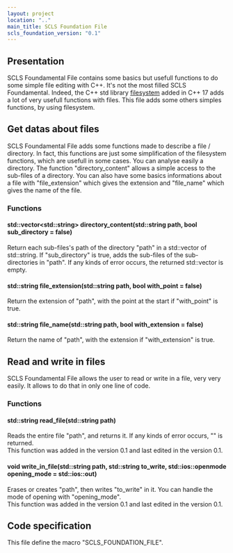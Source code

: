 ```yaml
---
layout: project
location: ".."
main_title: SCLS Foundation File
scls_foundation_version: "0.1"
---
```

<h2>Presentation</h2>
<section>
    SCLS Foundamental File contains some basics but usefull functions to do some simple file editing with C++.
    It's not the most filled SCLS Foundamental.
    Indeed, the C++ std library <a href="https://en.cppreference.com/w/cpp/filesystem">filesystem</a> added in C++ 17 adds a lot of very usefull functions with files.
    This file adds some others simples functions, by using filesystem.
</section>
<h2>
    Get datas about files
</h2>
<section>
    <article>
        SCLS Foundamental File adds some functions made to describe a file / directory.
        In fact, this functions are just some simplification of the filesystem functions, which are usefull in some cases.
        You can analyse easily a directory. The function "directory_content" allows a simple access to the sub-files of a directory.
        You can also have some basics informations about a file with "file_extension" which gives the extension and "file_name" which gives the name of the file.
    </article>
    <h3>
        Functions
    </h3>
    <article>
        <h4>
            std::vector&lt;std::string&gt; directory_content(std::string path, bool sub_directory = false)
        </h4>
        <div>
            Return each sub-files's path of the directory "path" in a std::vector of std::string. If "sub_directory" is true, adds the sub-files of the sub-directories in "path".
            If any kinds of error occurs, the returned std::vector is empty.
        </div>
        <h4>
            std::string file_extension(std::string path, bool with_point = false)
        </h4>
        <div>
            Return the extension of "path", with the point at the start if "with_point" is true.
        </div>
        <h4>
            std::string file_name(std::string path, bool with_extension = false)
        </h4>
        <div>
            Return the name of "path", with the extension if "with_extension" is true.
        </div>
    </article>
</section>
<h2>
    Read and write in files
</h2>
<section>
    <article>
        SCLS Foundamental File allows the user to read or write in a file, very very easily. It allows to do that in only one line of code.
    </article>
    <h3>
        Functions
    </h3>
    <article>
        <h4>
            std::string read_file(std::string path)
        </h4>
        <div>
            Reads the entire file "path", and returns it.
            If any kinds of error occurs, "" is returned.<br>
            This function was added in the version 0.1 and last edited in the version 0.1.
        </div>
        <h4>
            void write_in_file(std::string path, std::string to_write, std::ios::openmode opening_mode = std::ios::out)
        </h4>
        <div>
            Erases or creates "path", then writes "to_write" in it. You can handle the mode of opening with "opening_mode".<br>
            This function was added in the version 0.1 and last edited in the version 0.1.
        </div>
    </article>
</section>
<h2>
    Code specification
</h2>
<section>
    This file define the macro "SCLS_FOUNDATION_FILE".
</section>